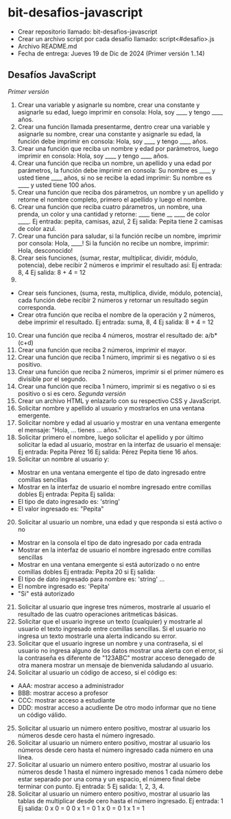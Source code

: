 # bit-desafios-javascript
- Crear repositorio llamado: bit-desafios-javascript
- Crear un archivo script por cada desafío llamado: script<#desafío>.js
- Archivo README.md
- Fecha de entrega: Jueves 19 de Dic de 2024 (Primer versión 1..14)

## Desafíos JavaScript
*Primer versión*
1. Crear una variable y asignarle su nombre, crear una constante y asignarle su
edad, luego imprimir en consola: Hola, soy ____ y tengo ____ años.
2. Crear una función llamada presentarme, dentro crear una variable y asignarle
su nombre, crear una constante y asignarle su edad, la función debe imprimir en
consola: Hola, soy ____ y tengo ____ años.
3. Crear una función que reciba un nombre y edad por parámetros, luego imprimir
en consola: Hola, soy ____ y tengo ____ años.
4. Crear una función que reciba un nombre, un apellido y una edad por parámetros,
la función debe imprimir en consola: Su nombre es ____ y usted tiene ____ años,
si no se recibe la edad imprimir: Su nombre es ____ y usted tiene 100 años.
5. Crear una función que reciba dos párametros, un nombre y un apellido y retorne
el nombre completo, primero el apellido y luego el nombre.
6. Crear una función que reciba cuatro párametros, un nombre, una prenda, un
color y una cantidad y retorne: ____ tiene __ ____ de color ____.
Ej entrada: pepita, camisas, azul, 2
Ej salida: Pepita tiene 2 camisas de color azul.
7. Crear una función para saludar, si la función recibe un nombre,
imprimir por consola: Hola, ____!
Si la función no recibe un nombre, imprimir: Hola, desconocido!
8. Crear seis funciones, (sumar, restar, multiplicar, dividir, módulo, potencia),
debe recibir 2 números e imprimir el resultado así:
Ej entrada: 8, 4
Ej salida: 8 + 4 = 12
9. 
- Crear seis funciones, (suma, resta, multiplica, divide, módulo, potencia),
cada función debe recibir 2 números y retornar un resultado según corresponda.
- Crear otra función que reciba el nombre de la operación y 2 números,
debe imprimir el resultado.
Ej entrada: suma, 8, 4
Ej salida: 8 + 4 = 12
10. Crear una función que reciba 4 números, mostrar el resultado de: a/b*(c+d)
11. Crear una función que reciba 2 números, imprimir el mayor.
12. Crear una función que reciba 1 número, imprimir si es negativo o si es positivo.
13. Crear una función que reciba 2 números, imprimir si el primer número es
divisible por el segundo.
14. Crear una función que reciba 1 número, imprimir si es negativo o si es
positivo o si es cero.
*Segunda versión*
15. Crear un archivo HTML y enlazarlo con su respectivo CSS y JavaScript.
16. Solicitar nombre y apellido al usuario y mostrarlos en una ventana emergente.
17. Solicitar nombre y edad al usuario y mostrar en una ventana emergente el
mensaje: "Hola, ... tienes ... años."
18. Solicitar primero el nombre, luego solicitar el apellido y por
último solicitar la edad al usuario, mostrar en la interfaz de usuario el mensaje:
Ej entrada: Pepita Pérez 16
Ej salida: Pérez Pepita tiene 16 años.
19. Solicitar un nombre al usuario y:
- Mostrar en una ventana emergente el tipo de dato ingresado entre comillas sencillas
- Mostrar en la interfaz de usuario el nombre ingresado entre comillas dobles
Ej entrada: Pepita
Ej salida:
- El tipo de dato ingresado es: 'string'
- El valor ingresado es: "Pepita"
20. Solicitar al usuario un nombre, una edad y que responda si está activo o no
- Mostrar en la consola el tipo de dato ingresado por cada entrada
- Mostrar en la interfaz de usuario el nombre ingresado entre comillas sencillas
- Mostrar en una ventana emergente si está autorizado o no entre comillas dobles
Ej entrada: Pepita 20 si
Ej salida:
- El tipo de dato ingresado para nombre es: 'string' ...
- El nombre ingresado es: 'Pepita'
- "Si" está autorizado
21. Solicitar al usuario que ingrese tres números, mostrarle al usuario el
resultado de las cuatro operaciones aritmeticas básicas.
22. Solicitar que el usuario ingrese un texto (cualquier) y mostrarle al usuario
el texto ingresado entre comillas sencillas.  Si el usuario no ingresa un texto
mostrarle una alerta indicando su error.
23. Solicitar que el usuario ingrese un nombre y una contraseña, si el usuario
no ingresa alguno de los datos mostrar una alerta con el error, si la contraseña
es diferente de "123ABC" mostrar acceso denegado de otra manera mostrar un
mensaje de bienvenida saludando al usuario.
24. Solicitar al usuario un código de acceso, si el código es:
- AAA: mostrar acceso a administrador
- BBB: mostrar acceso a profesor
- CCC: mostrar acceso a estudiante
- DDD: mostrar acceso a acudiente
De otro modo informar que no tiene un código válido.
25. Solicitar al usuario un número entero positivo, mostrar al usuario los
números desde cero hasta el número ingresado.
26. Solicitar al usuario un número entero positivo, mostrar al usuario los
números desde cero hasta el número ingresado cada número en una línea.
27. Solicitar al usuario un número entero positivo, mostrar al usuario los
números desde 1 hasta el número ingresado menos 1 cada número debe estar
separado por una coma y un espacio, el número final debe terminar con punto.
Ej entrada: 5
Ej salida: 1, 2, 3, 4.
28. Solicitar al usuario un número entero positivo, mostrar al usuario las
tablas de multiplicar desde cero hasta el número ingresado.
Ej entrada: 1
Ej salida:
0 x 0 = 0
0 x 1 = 0
1 x 0 = 0
1 x 1 = 1
